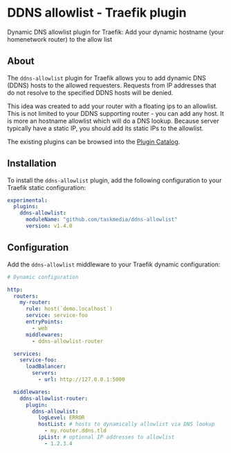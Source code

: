 # DDNS allowlist - Traefik plugin

Dynamic DNS allowlist plugin for Traefik: Add your dynamic hostname (your homenetwork router) to the allow list

## About

The `ddns-allowlist` plugin for Traefik allows you to add dynamic DNS (DDNS) hosts to the allowed requesters.
Requests from IP addresses that do not resolve to the specified DDNS hosts will be denied.

This idea was created to add your router with a floating ips to an allowlist.
This is not limited to your DDNS supporting router - you can add any host.
It is more an hostname allowlist which will do a DNS lookup.
Because server typically have a static IP, you should add its static IPs to the allowlist.

The existing plugins can be browsed into the [Plugin Catalog](https://plugins.traefik.io/plugins/66fef7d4573cd7803d65cb12/ddns-allowlist).

## Installation

To install the `ddns-allowlist` plugin, add the following configuration to your Traefik static configuration:

```yaml
experimental:
  plugins:
    ddns-allowlist:
      moduleName: "github.com/taskmedia/ddns-allowlist"
      version: v1.4.0
```

## Configuration

Add the `ddns-allowlist` middleware to your Traefik dynamic configuration:

```yaml
# Dynamic configuration

http:
  routers:
    my-router:
      rule: host(`demo.localhost`)
      service: service-foo
      entryPoints:
        - web
      middlewares:
        - ddns-allowlist-router

  services:
    service-foo:
      loadBalancer:
        servers:
          - url: http://127.0.0.1:5000

  middlewares:
    ddns-allowlist-router:
      plugin:
        ddns-allowlist:
          logLevel: ERROR
          hostList: # hosts to dynamically allowlist via DNS lookup
            - my.router.ddns.tld
          ipList: # optional IP addresses to allowlist
            - 1.2.3.4
```
